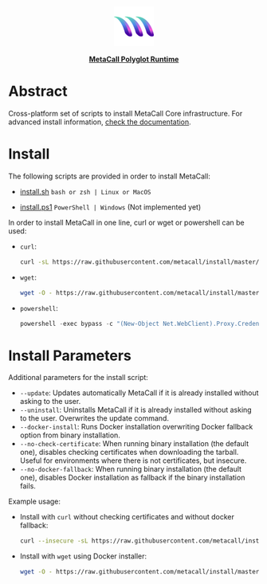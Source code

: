 <div align="center">
  <a href="https://metacall.io" target="_blank"><img src="https://raw.githubusercontent.com/metacall/core/develop/deploy/images/logo.png" alt="METACALL" style="max-width:100%; margin: 0 auto;" width="80" height="80">
  <p><b>MetaCall Polyglot Runtime</b></p></a>
</div>

# Abstract

Cross-platform set of scripts to install MetaCall Core infrastructure. For advanced install information, [check the documentation](https://github.com/metacall/core/blob/develop/docs/README.md#41-installation).

# Install

The following scripts are provided in order to install MetaCall:
- [install.sh](https://raw.githubusercontent.com/metacall/install/master/install.sh) `bash or zsh | Linux or MacOS`

- [install.ps1](https://raw.githubusercontent.com/metacall/install/master/install.ps1) `PowerShell | Windows` (Not implemented yet)

In order to install MetaCall in one line, curl or wget or powershell can be used:
- `curl`:
  ```sh
  curl -sL https://raw.githubusercontent.com/metacall/install/master/install.sh | sh
  ```
- `wget`:
  ```sh
  wget -O - https://raw.githubusercontent.com/metacall/install/master/install.sh | sh
  ```
- `powershell`:
  ```powershell
  powershell -exec bypass -c "(New-Object Net.WebClient).Proxy.Credentials=[Net.CredentialCache]::DefaultNetworkCredentials;iwr('https://raw.githubusercontent.com/metacall/install/master/install.ps1')|iex"
  ```

# Install Parameters

Additional parameters for the install script:

- `--update`: Updates automatically MetaCall if it is already installed without asking to the user.
- `--uninstall`: Uninstalls MetaCall if it is already installed without asking to the user. Overwrites the update command.
- `--docker-install`: Runs Docker installation overwriting Docker fallback option from binary installation.
- `--no-check-certificate`: When running binary installation (the default one), disables checking certificates when downloading the tarball. Useful for environments where there is not certificates, but insecure.
- `--no-docker-fallback`: When running binary installation (the default one), disables Docker installation as fallback if the binary installation fails.

Example usage:


- Install with `curl` without checking certificates and without docker fallback:
  ```sh
  curl --insecure -sL https://raw.githubusercontent.com/metacall/install/master/install.sh | sh -s -- --no-check-certificate --no-docker-fallback
  ```


- Install with `wget` using Docker installer:
  ```sh
  wget -O - https://raw.githubusercontent.com/metacall/install/master/install.sh | sh -s -- --docker-install
  ```

